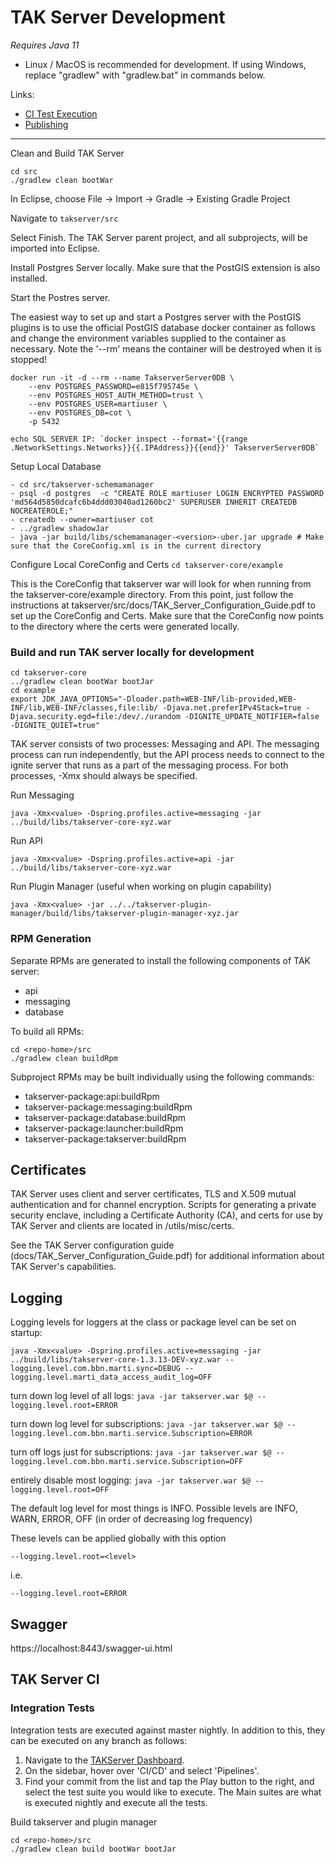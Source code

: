 # TAK Server Development
*Requires Java 11*

* Linux / MacOS is recommended for development. If using Windows, replace "gradlew" with "gradlew.bat" in commands below.

Links:
 * [CI Test Execution](src/takserver-takcl-core/docs/ci_testing.md)
 * [Publishing](docs/publishing.md)

---
Clean and Build TAK Server
```
cd src
./gradlew clean bootWar
```

In Eclipse, choose File -> Import -> Gradle -> Existing Gradle Project

Navigate to `takserver/src`

Select Finish. The TAK Server parent project, and all subprojects, will be imported into Eclipse.

Install Postgres Server locally. Make sure that the PostGIS extension is also installed.

Start the Postres server.

The easiest way to set up and start a Postgres server with the PostGIS plugins is to use the official PostGIS database docker container as follows and change the environment variables supplied to the container as necessary. Note the '--rm' means the container will be destroyed when it is stopped!

```
docker run -it -d --rm --name TakserverServer0DB \
    --env POSTGRES_PASSWORD=e815f795745e \
    --env POSTGRES_HOST_AUTH_METHOD=trust \
    --env POSTGRES_USER=martiuser \
    --env POSTGRES_DB=cot \
    -p 5432

echo SQL SERVER IP: `docker inspect --format='{{range .NetworkSettings.Networks}}{{.IPAddress}}{{end}}' TakserverServer0DB`
```

Setup Local Database
```
- cd src/takserver-schemamanager
- psql -d postgres  -c "CREATE ROLE martiuser LOGIN ENCRYPTED PASSWORD 'md564d5850dcafc6b4ddd03040ad1260bc2' SUPERUSER INHERIT CREATEDB NOCREATEROLE;"
- createdb --owner=martiuser cot
- ../gradlew shadowJar
- java -jar build/libs/schemamanager-<version>-uber.jar upgrade # Make sure that the CoreConfig.xml is in the current directory
```

Configure Local CoreConfig and Certs
```cd takserver-core/example```

This is the CoreConfig that takserver war will look for when running from the takserver-core/example directory. From this point, just follow the instructions at takserver/src/docs/TAK_Server_Configuration_Guide.pdf to set up the CoreConfig and Certs. Make sure that the CoreConfig now points to the directory where the certs were generated locally.


### Build and run TAK server locally for development

```
cd takserver-core
../gradlew clean bootWar bootJar
cd example
export JDK_JAVA_OPTIONS="-Dloader.path=WEB-INF/lib-provided,WEB-INF/lib,WEB-INF/classes,file:lib/ -Djava.net.preferIPv4Stack=true -Djava.security.egd=file:/dev/./urandom -DIGNITE_UPDATE_NOTIFIER=false -DIGNITE_QUIET=true"
```

TAK server consists of two processes: Messaging and API. The messaging process can run independently, but the API process needs to connect to the ignite server that runs as a part of the messaging process. For both processes, -Xmx should always be specified.

Run Messaging
```
java -Xmx<value> -Dspring.profiles.active=messaging -jar ../build/libs/takserver-core-xyz.war
```

Run API
```
java -Xmx<value> -Dspring.profiles.active=api -jar ../build/libs/takserver-core-xyz.war
```

Run Plugin Manager (useful when working on plugin capability)
```
java -Xmx<value> -jar ../../takserver-plugin-manager/build/libs/takserver-plugin-manager-xyz.jar 
```

### RPM Generation
Separate RPMs are generated to install the following components of TAK server:

* api
* messaging
* database

To build all RPMs:
```
cd <repo-home>/src
./gradlew clean buildRpm
```

Subproject RPMs may be built individually using the following commands:
 
* takserver-package:api:buildRpm
* takserver-package:messaging:buildRpm
* takserver-package:database:buildRpm
* takserver-package:launcher:buildRpm
* takserver-package:takserver:buildRpm

## Certificates
TAK Server uses client and server certificates, TLS and X.509 mutual authentication and for channel encryption. Scripts for generating a private security enclave, including a Certificate Authority (CA), and certs for use by TAK Server and clients are located in /utils/misc/certs.

See the TAK Server configuration guide (docs/TAK_Server_Configuration_Guide.pdf) for additional information about TAK Server's capabilities.

## Logging
Logging levels for loggers at the class or package level can be set on startup:
```
java -Xmx<value> -Dspring.profiles.active=messaging -jar ../build/libs/takserver-core-1.3.13-DEV-xyz.war --logging.level.com.bbn.marti.sync=DEBUG --logging.level.marti_data_access_audit_log=OFF
```

turn down log level of all logs:
```java -jar takserver.war $@ --logging.level.root=ERROR```

turn down log level for subscriptions:
```java -jar takserver.war $@ --logging.level.com.bbn.marti.service.Subscription=ERROR```

turn off logs just for subscriptions:
```java -jar takserver.war $@ --logging.level.com.bbn.marti.service.Subscription=OFF```

entirely disable most logging:
```java -jar takserver.war $@ --logging.level.root=OFF```

The default log level for most things is INFO. Possible levels are INFO, WARN, ERROR, OFF (in order of decreasing log frequency)


These levels can be applied globally with this option 

```--logging.level.root=<level>```

i.e.

```--logging.level.root=ERROR```

## Swagger
https://localhost:8443/swagger-ui.html

## TAK Server CI

### Integration Tests

Integration tests are executed against master nightly. In addition to this, they can be executed on any branch as follows:  
1.  Navigate to the [TAKServer Dashboard](https://git.takmaps.com/core/takserver).  
2.  On the sidebar, hover over 'CI/CD' and select 'Pipelines'.  
3.  Find your commit from the list and tap the Play button to the right, and select the test suite you would like to execute.  The Main suites are what is executed nightly and execute all the tests.  


Build takserver and plugin manager

```
cd <repo-home>/src
./gradlew clean build bootWar bootJar
```



